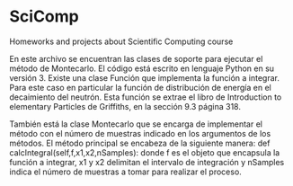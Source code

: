 # SciComp
Homeworks and projects about Scientific Computing course

En este archivo se encuentran las clases de soporte para ejecutar el método de Montecarlo.
El código está escrito en lenguaje Python en su versión 3.
Existe una clase Función que implementa la función a integrar. Para este caso en particular la función de distribución de energía en el decaimiento del neutrón.
Esta función se extrae el libro de Introduction to elementary Particles de Griffiths, en la sección 9.3 página 318.

También está la clase Montecarlo que se encarga de implementar el método con el número de muestras indicado en los argumentos de los métodos.
El método principal se encabeza de la siguiente manera:
def calcIntegral(self,f,x1,x2,nSamples):
donde f es el objeto que encapsula la función a integrar,
x1 y x2 delimitan el intervalo de integración y 
nSamples indica el número de muestras a tomar para realizar el proceso.
